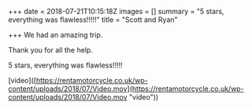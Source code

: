 +++
date = 2018-07-21T10:15:18Z
images = []
summary = "5 stars, everything was flawless!!!!!"
title = "Scott and Ryan"

+++
We had an amazing trip.

Thank you for all the help.

5 stars, everything was flawless!!!!!

\[video\]([https://rentamotorcycle.co.uk/wp-content/uploads/2018/07/Video.mov](https://rentamotorcycle.co.uk/wp-content/uploads/2018/07/Video.mov "video"))